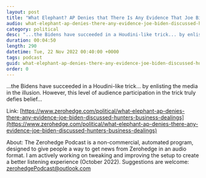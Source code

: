 ```yaml
---
layout: post
title: "What Elephant? AP Denies that There Is Any Evidence That Joe Biden Discussed Hunter's Business Dealings"
audio: what-elephant-ap-denies-there-any-evidence-joe-biden-discussed-hunters-business-dealings-0
category: political
desc: "...the Bidens have succeeded in a Houdini-like trick... by enlisting the media in the illusion. However, this level of audience participation in the trick truly defies belief..."
duration: 00:04:50
length: 290
datetime: Tue, 22 Nov 2022 00:40:00 +0000
tags: podcast
guid: what-elephant-ap-denies-there-any-evidence-joe-biden-discussed-hunters-business-dealings-0
order: 0
---
```

...the Bidens have succeeded in a Houdini-like trick... by enlisting the media in the illusion. However, this level of audience participation in the trick truly defies belief...

Link: [https://www.zerohedge.com/political/what-elephant-ap-denies-there-any-evidence-joe-biden-discussed-hunters-business-dealings](https://www.zerohedge.com/political/what-elephant-ap-denies-there-any-evidence-joe-biden-discussed-hunters-business-dealings)

About: The Zerohedge Podcast is a non-commercial, automated program, designed to give people a way to get news from Zerohedge in an audio format.  I am actively working on tweaking and improving the setup to create a better listening experience (October 2022).  Suggestions are welcome: [zerohedgePodcast@outlook.com](mailto:zerohedgePodcast@outlook.com)